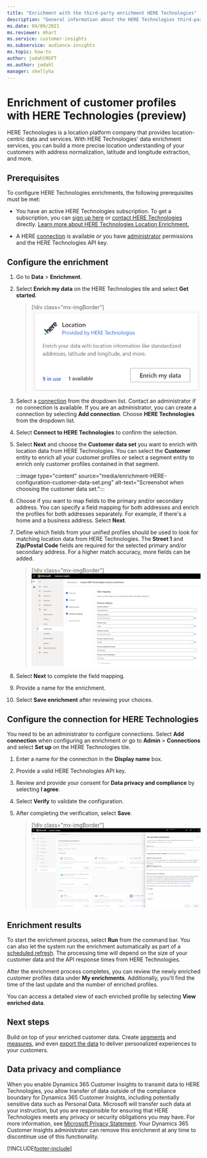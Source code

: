 ```yaml
---
title: "Enrichment with the third-party enrichment HERE Technologies"
description: "General information about the HERE Technologies third-party enrichment."
ms.date: 04/09/2021
ms.reviewer: mhart
ms.service: customer-insights
ms.subservice: audience-insights
ms.topic: how-to
author: jodahlMSFT
ms.author: jodahl
manager: shellyha
---
```


# Enrichment of customer profiles with HERE Technologies (preview)

HERE Technologies is a location platform company that provides location-centric data and services. With HERE Technologies' data enrichment services, you can build a more precise location understanding of your customers with address normalization, latitude and longitude extraction, and more.

## Prerequisites

To configure HERE Technologies enrichments, the following prerequisites must be met:

- You have an active HERE Technologies subscription. To get a subscription, you can [sign up here](https://developer.here.com/sign-up?utm_medium=referral&utm_source=Microsoft-Dynamics-CI&create=Freemium-Basic) or [contact HERE Technologies](https://developer.here.com/help?utm_medium=referral&utm_source=Microsoft-Dynamics-CI#how-can-we-help-you) directly. [Learn more about HERE Technologies Location Enrichment.](https://developer.here.com/location-enrichment?cid=Dev-MicrosoftDynamics-DB-0-Dev-&utm_source=MicrosoftDynamics&utm_medium=referral&utm_campaign=Online_Dev_ReferralMicrosoft)

- A HERE [connection](connections.md) is available *or* you have [administrator](permissions.md#administrator) permissions and the HERE Technologies API key.

## Configure the enrichment

1. Go to **Data** > **Enrichment**. 

1. Select **Enrich my data** on the HERE Technologies tile and select **Get started**.

   > [!div class="mx-imgBorder"]
   > ![HERE Technologies tile.](media/HERE-tile.png "HERE Technologies tile")

1. Select a [connection](connections.md) from the dropdown list. Contact  an administrator if no connection is available. If you are an administrator, you can create a connection by selecting **Add connection**. Choose **HERE Technologies** from the dropdown list. 

1. Select **Connect to HERE Technologies** to confirm the selection.

1.	Select **Next** and choose the **Customer data set** you want to enrich with location data from HERE Technologies. You can select the **Customer** entity to enrich all your customer profiles or select a segment entity to enrich only customer profiles contained in that segment.

    :::image type="content" source="media/enrichment-HERE-configuration-customer-data-set.png" alt-text="Screenshot when choosing the customer data set.":::

1. Choose if you want to map fields to the primary and/or secondary address. You can specify a field mapping for both addresses and enrich the profiles for both addresses separately. For example, if there's a home and a business address. Select **Next**.

1. Define which fields from your unified profiles should be used to look for matching location data from HERE Technologies. The **Street 1** and **Zip/Postal Code** fields are required for the selected primary and/or secondary address. For a higher match accuracy, more fields can be added.

   > [!div class="mx-imgBorder"]
   > ![HERE Technologies enrichment configuration page.](media/enrichment-HERE-configuration.png "HERE Technologies enrichment configuration page")

1. Select **Next** to complete the field mapping.

1. Provide a name for the enrichment. 

1. Select **Save enrichment** after reviewing your choices.

## Configure the connection for HERE Technologies 

You need to be an administrator to configure connections. Select **Add connection** when configuring an enrichment *or* go to **Admin** > **Connections** and select **Set up** on the HERE Technologies tile.

1. Enter a name for the connection in the **Display name** box.

1. Provide a valid HERE Technologies API key.

1. Review and provide your consent for **Data privacy and compliance** by selecting **I agree**.

1. Select **Verify** to validate the configuration.

1. After completing the verification, select **Save**.

   > [!div class="mx-imgBorder"]
   > ![HERE Technologies connection configuration page.](media/enrichment-HERE-connection.png "HERE Technologies connection configuration page")

## Enrichment results

To start the enrichment process, select **Run** from the command bar. You can also let the system run the enrichment automatically as part of a [scheduled refresh](system.md#schedule-tab). The processing time will depend on the size of your customer data and the API response times from HERE Technologies.

After the enrichment process completes, you can review the newly enriched customer profiles data under **My enrichments**. Additionally, you'll find the time of the last update and the number of enriched profiles.

You can access a detailed view of each enriched profile by selecting **View enriched data**.

## Next steps

Build on top of your enriched customer data. Create [segments](segments.md) and [measures](measures.md), and even [export the data](export-destinations.md) to deliver personalized experiences to your customers.

## Data privacy and compliance

When you enable Dynamics 365 Customer Insights to transmit data to HERE Technologies, you allow transfer of data outside of the compliance boundary for Dynamics 365 Customer Insights, including potentially sensitive data such as Personal Data. Microsoft will transfer such data at your instruction, but you are responsible for ensuring that HERE Technologies meets any privacy or security obligations you may have. For more information, see [Microsoft Privacy Statement](https://go.microsoft.com/fwlink/?linkid=396732).
Your Dynamics 365 Customer Insights administrator can remove this enrichment at any time to discontinue use of this functionality.


[!INCLUDE[footer-include](../includes/footer-banner.md)]
